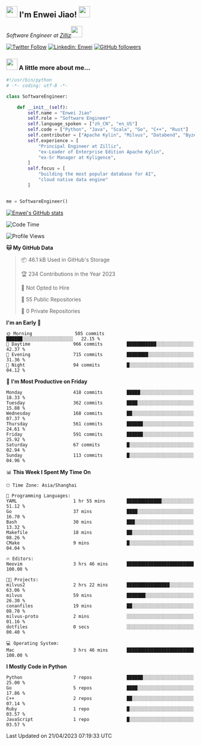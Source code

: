 <h2><img src="https://emojis.slackmojis.com/emojis/images/1531849430/4246/blob-sunglasses.gif?1531849430" width="30"/> I'm  Enwei Jiao! <img src="https://media.giphy.com/media/juBt25nT1KGys/giphy.gif" width=30> </h2>
<!-- <img align='right' src="https://media.giphy.com/media/M9gbBd9nbDrOTu1Mqx/giphy.gif" width="230"> -->
<p><em>Software Engineer at <a href="https://zilliz.com/">Zilliz</a><img src="https://media.giphy.com/media/WUlplcMpOCEmTGBtBW/giphy.gif" width="30"></em></p>

[![Twitter Follow](https://img.shields.io/twitter/follow/misteranmol?label=Follow)](https://twitter.com/intent/follow?screen_name=EnweiJiao)
[![Linkedin: Enwei](https://img.shields.io/badge/-enwei-blue?style=&logo=Linkedin&logoColor=white&link=https://www.linkedin.com/in/enwei-jiao-41192a97)](https://www.linkedin.com/in/enwei-jiao-41192a97/)
[![GitHub followers](https://img.shields.io/github/followers/jiaoew1991?label=Follow&style=social)](https://github.com/jiaoew1991)


### <img src="https://media.giphy.com/media/VgCDAzcKvsR6OM0uWg/giphy.gif" width="30"> A little more about me...  

```python
#!/usr/bin/python
# -*- coding: utf-8 -*-

class SoftwareEngineer:

    def __init__(self):
        self.name = "Enwei Jiao"
        self.role = "Software Engineer"
        self.language_spoken = ["zh_CN", "en_US"]
        self.code = ["Python", "Java", "Scala", "Go", "C++", "Rust"]
        self.contributer = ["Apache Kylin", "Milvus", "Databend", "Byzer-Lang"]
        self.experience = [
            "Principal Engineer at Zilliz",
            "ex-Leader of Enterprise Edition Apache Kylin",
            "ex-Sr Manager at Kyligence",
        ]
        self.focus = [
            "building the most popular database for AI",
            "cloud native data engine"
        ]


me = SoftwareEngineer()
```

[![Enwei's GitHub stats](https://github-readme-stats.vercel.app/api?username=jiaoew1991&count_private=true&show_icons=true)](https://github.com/jiaoew1991/jiaoew1991)

<!-- [![Top Langs](https://github-readme-stats.vercel.app/api/top-langs/?username=jiaoew1991&layout=compact)](https://github.com/jiaoew1991/jiaoew1991) -->

<!--START_SECTION:waka-->
![Code Time](http://img.shields.io/badge/Code%20Time-635%20hrs%2053%20mins-blue)

![Profile Views](http://img.shields.io/badge/Profile%20Views-1-blue)

**🐱 My GitHub Data** 

> 📦 46.1 kB Used in GitHub's Storage 
 > 
> 🏆 234 Contributions in the Year 2023
 > 
> 🚫 Not Opted to Hire
 > 
> 📜 55 Public Repositories 
 > 
> 🔑 0 Private Repositories 
 > 
**I'm an Early 🐤** 

```text
🌞 Morning                505 commits         ██████░░░░░░░░░░░░░░░░░░░   22.15 % 
🌆 Daytime                966 commits         ███████████░░░░░░░░░░░░░░   42.37 % 
🌃 Evening                715 commits         ████████░░░░░░░░░░░░░░░░░   31.36 % 
🌙 Night                  94 commits          █░░░░░░░░░░░░░░░░░░░░░░░░   04.12 % 
```
📅 **I'm Most Productive on Friday** 

```text
Monday                   418 commits         █████░░░░░░░░░░░░░░░░░░░░   18.33 % 
Tuesday                  362 commits         ████░░░░░░░░░░░░░░░░░░░░░   15.88 % 
Wednesday                168 commits         ██░░░░░░░░░░░░░░░░░░░░░░░   07.37 % 
Thursday                 561 commits         ██████░░░░░░░░░░░░░░░░░░░   24.61 % 
Friday                   591 commits         ██████░░░░░░░░░░░░░░░░░░░   25.92 % 
Saturday                 67 commits          █░░░░░░░░░░░░░░░░░░░░░░░░   02.94 % 
Sunday                   113 commits         █░░░░░░░░░░░░░░░░░░░░░░░░   04.96 % 
```


📊 **This Week I Spent My Time On** 

```text
🕑︎ Time Zone: Asia/Shanghai

💬 Programming Languages: 
YAML                     1 hr 55 mins        █████████████░░░░░░░░░░░░   51.12 % 
Go                       37 mins             ████░░░░░░░░░░░░░░░░░░░░░   16.70 % 
Bash                     30 mins             ███░░░░░░░░░░░░░░░░░░░░░░   13.32 % 
Makefile                 18 mins             ██░░░░░░░░░░░░░░░░░░░░░░░   08.26 % 
CMake                    9 mins              █░░░░░░░░░░░░░░░░░░░░░░░░   04.04 % 

🔥 Editors: 
Neovim                   3 hrs 46 mins       █████████████████████████   100.00 % 

🐱‍💻 Projects: 
milvus2                  2 hrs 22 mins       ████████████████░░░░░░░░░   63.06 % 
milvus                   59 mins             ███████░░░░░░░░░░░░░░░░░░   26.30 % 
conanfiles               19 mins             ██░░░░░░░░░░░░░░░░░░░░░░░   08.70 % 
milvus-proto             2 mins              ░░░░░░░░░░░░░░░░░░░░░░░░░   01.16 % 
dotfiles                 0 secs              ░░░░░░░░░░░░░░░░░░░░░░░░░   00.40 % 

💻 Operating System: 
Mac                      3 hrs 46 mins       █████████████████████████   100.00 % 
```

**I Mostly Code in Python** 

```text
Python                   7 repos             ██████░░░░░░░░░░░░░░░░░░░   25.00 % 
Go                       5 repos             ████░░░░░░░░░░░░░░░░░░░░░   17.86 % 
C++                      2 repos             ██░░░░░░░░░░░░░░░░░░░░░░░   07.14 % 
Ruby                     1 repo              █░░░░░░░░░░░░░░░░░░░░░░░░   03.57 % 
JavaScript               1 repo              █░░░░░░░░░░░░░░░░░░░░░░░░   03.57 % 
```




 Last Updated on 21/04/2023 07:19:33 UTC
<!--END_SECTION:waka-->
